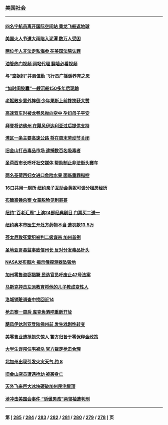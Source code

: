 ### 美国社会
---
#### [四名宇航员离开国际空间站 乘龙飞船返地球](../../pages/ncid1078160/n14066348.md?09040445) 
#### [美国火人节遭大雨陷入泥潭 数万人受困](../../pages/ncid1078160/n14066350.md?09040445) 
#### [两位华人非法走私海参 在美国法院认罪](../../pages/ncid1078160/n14066307.md?09040445) 
#### [油管热门视频 网站代理 翻墙必看视频](http://138.2.39.72:81/youtube.html?epic-marker?09040445)
#### [与“空姐妈”并肩值勤 飞行员广播谢养育之恩](../../pages/ncid1078160/n14065906.md?09040445) 
#### [“如时间胶囊”一艘沉船150多年后现踪](../../pages/ncid1078160/n14066195.md?09040445) 
#### [老妪散步意外摔倒 少年果断上前搀扶获大赞](../../pages/ncid1078160/n14065800.md?09040445) 
#### [高速驾车时被龙卷风抛向空中 孕妇母子平安](../../pages/ncid1078160/n14065997.md?09040445) 
#### [拜登将访佛州 在飓风伊达利亚过后提供支持](../../pages/ncid1078160/n14065904.md?09040445) 
#### [湾区一条主要高速公路 将在周末劳动节关闭](../../pages/ncid1078160/n14065844.md?09040445) 
#### [旧金山打击毒品市场 逮捕数百名吸毒者](../../pages/ncid1078160/n14065842.md?09040445) 
#### [圣荷西市长呼吁社交媒体 帮助制止非法街头赛车](../../pages/ncid1078160/n14065747.md?09040445) 
#### [两名圣荷西妇女进口危险水果 面临重罪指控](../../pages/ncid1078160/n14065720.md?09040445) 
#### [16口共用一厕所 纽约亲子互助会黄妮可谈分租房经历](../../pages/ncid1078160/n14065687.md?09040445) 
#### [布碌崙锤杀案 女童脱险见到哥哥](../../pages/ncid1078160/n14065689.md?09040445) 
#### [纽约“百老汇周”上演24部经典剧目 门票买二送一](../../pages/ncid1078160/n14065680.md?09040445) 
#### [纽约奥本市医生开处方药物不当 遭罚款13.5万](../../pages/ncid1078160/n14065682.md?09040445) 
#### [芬太尼致死案犯被判二级谋杀 加州首例](../../pages/ncid1078160/n14065657.md?09040445) 
#### [圣地亚哥县监事致信州长 反对分发毒品针头](../../pages/ncid1078160/n14065121.md?09040445) 
#### [NASA发布图片 揭示俄探测器坠毁地](../../pages/ncid1078160/n14065569.md?09040445) 
#### [加州零售盗窃猖獗 民选官员吁废止47号法案](../../pages/ncid1078160/n14065439.md?09040445) 
#### [马斯克抨击左派教育将他的儿子教成变性人](../../pages/ncid1078160/n14065552.md?09040445) 
#### [洛城销赃调查中找回近14](../../pages/ncid1078160/n14065551.md?09040445) 
#### [枪击案一周后 库克角酒吧重新开放](../../pages/ncid1078160/n14065533.md?09040445) 
#### [飓风伊达利亚登陆佛州前 发生戏剧性转变](../../pages/ncid1078160/n14065516.md?09040445) 
#### [美零售业遭抢损失惊人 警方归咎于零保释金政策](../../pages/ncid1078160/n14065469.md?09040445) 
#### [大学生误闯住宅被杀  官方裁定枪击合理](../../pages/ncid1078160/n14065171.md?09040445) 
#### [北加州出现引发火灾天气 约 8](../../pages/ncid1078160/n14065148.md?09040445) 
#### [旧金山店员遭遇抢劫 被袭身亡](../../pages/ncid1078160/n14065134.md?09040445) 
#### [天外飞来巨大冰块砸破加州民宅屋顶](../../pages/ncid1078160/n14065041.md?09040445) 
#### [涉冲击美国会事件 “骄傲男孩”两领袖遭判刑](../../pages/ncid1078160/n14065053.md?09040445) 

---
#### 第 [ [285](./285.md?09040445) / [284](./284.md?09040445) / [283](./283.md?09040445) / [282](./282.md?09040445) / [281](./281.md?09040445) / [280](./280.md?09040445) / [279](./279.md?09040445) / [278](./278.md?09040445) ] 页
